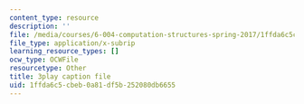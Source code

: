 ```yaml
---
content_type: resource
description: ''
file: /media/courses/6-004-computation-structures-spring-2017/1ffda6c5cbeb0a81df5b252080db6655_-bWtembpQjU.srt
file_type: application/x-subrip
learning_resource_types: []
ocw_type: OCWFile
resourcetype: Other
title: 3play caption file
uid: 1ffda6c5-cbeb-0a81-df5b-252080db6655
---
```

